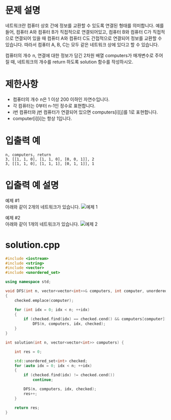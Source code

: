 # 문제 설명
네트워크란 컴퓨터 상호 간에 정보를 교환할 수 있도록 연결된 형태를 의미합니다. 예를 들어, 컴퓨터 A와 컴퓨터 B가 직접적으로 연결되어있고, 컴퓨터 B와 컴퓨터 C가 직접적으로 연결되어 있을 때 컴퓨터 A와 컴퓨터 C도 간접적으로 연결되어 정보를 교환할 수 있습니다. 따라서 컴퓨터 A, B, C는 모두 같은 네트워크 상에 있다고 할 수 있습니다.

컴퓨터의 개수 n, 연결에 대한 정보가 담긴 2차원 배열 computers가 매개변수로 주어질 때, 네트워크의 개수를 return 하도록 solution 함수를 작성하시오.

# 제한사항
- 컴퓨터의 개수 n은 1 이상 200 이하인 자연수입니다.
- 각 컴퓨터는 0부터 n-1인 정수로 표현합니다.
- i번 컴퓨터와 j번 컴퓨터가 연결되어 있으면 computers[i][j]를 1로 표현합니다.
- computer[i][i]는 항상 1입니다.

# 입출력 예
```
n, computers, return
3, [[1, 1, 0], [1, 1, 0], [0, 0, 1]], 2
3, [[1, 1, 0], [1, 1, 1], [0, 1, 1]], 1
```

# 입출력 예 설명
예제 #1  
아래와 같이 2개의 네트워크가 있습니다.
![예제 1](https://grepp-programmers.s3.amazonaws.com/files/ybm/5b61d6ca97/cc1e7816-b6d7-4649-98e0-e95ea2007fd7.png)

예제 #2  
아래와 같이 1개의 네트워크가 있습니다.
![예제 2](https://grepp-programmers.s3.amazonaws.com/files/ybm/7554746da2/edb61632-59f4-4799-9154-de9ca98c9e55.png)

# solution.cpp
```cpp
#include <iostream>
#include <string>
#include <vector>
#include <unordered_set>

using namespace std;

void DFS(int n, vector<vector<int>>& computers, int computer, unordered_set<int>& checked)
{
	checked.emplace(computer);

	for (int idx = 0; idx < n; ++idx)
	{
		if (checked.find(idx) == checked.cend() && computers[computer][idx])
			DFS(n, computers, idx, checked);
	}
}

int solution(int n, vector<vector<int>> computers) {

	int res = 0;

	std::unordered_set<int> checked;
	for (auto idx = 0; idx < n; ++idx)
	{
		if (checked.find(idx) != checked.cend())
			continue;

		DFS(n, computers, idx, checked);
		res++;
	}

	return res;
}
```